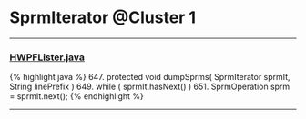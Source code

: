 # SprmIterator @Cluster 1

***

### [HWPFLister.java](https://searchcode.com/codesearch/view/97384386/)
{% highlight java %}
647. protected void dumpSprms( SprmIterator sprmIt, String linePrefix )
649.     while ( sprmIt.hasNext() )
651.         SprmOperation sprm = sprmIt.next();
{% endhighlight %}

***

